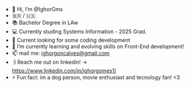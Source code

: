 - 👋 Hi, I’m @IghorGms
- 🇧🇷 / 🇺🇸
- 📚 Bachelor Degree in LAw
- 💻 Currently studing Systems Information - 2025 Grad.
- 👀 Current looking for some coding development
- 🌱 I’m currently learning and evolving skills on Front-End development! 
- 📫 mail me: ighorgoncalves@gmail.com
- 🖇️Reach me out on linkedin! -> https://www.linkedin.com/in/ighorgomes1/
- ⚡ Fun fact: im a dog person, movie enthusiast and tecnology fan! <3
